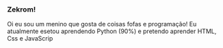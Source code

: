### Zekrom!

Oi eu sou um menino que gosta de coisas fofas e programação! Eu atualmente esetou aprendendo Python (90%) e pretendo aprender HTML, Css e JavaScrip
